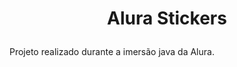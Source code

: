 <h1 align="center">
  <p align="center">Alura Stickers</p>
</h1>

Projeto realizado durante a imersão java da Alura.